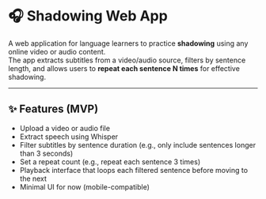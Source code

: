 # 🎧 Shadowing Web App

A web application for language learners to practice **shadowing** using any online video or audio content.  
The app extracts subtitles from a video/audio source, filters by sentence length, and allows users to **repeat each sentence N times** for effective shadowing.

---

## ✨ Features (MVP)

- Upload a video or audio file
- Extract speech using Whisper
- Filter subtitles by sentence duration (e.g., only include sentences longer than 3 seconds)
- Set a repeat count (e.g., repeat each sentence 3 times)
- Playback interface that loops each filtered sentence before moving to the next
- Minimal UI for now (mobile-compatible)

